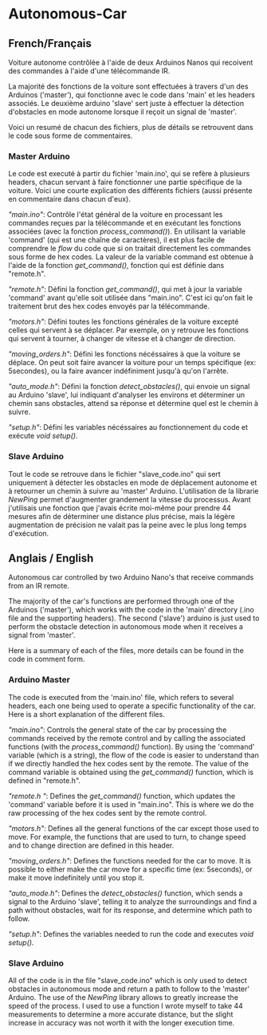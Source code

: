 # Autonomous-Car

## French/Français

Voiture autonome contrôlée à l'aide de deux Arduinos Nanos qui recoivent des commandes à l'aide d'une télécommande IR. 

La majorité des fonctions de la voiture sont effectuées à travers d'un des Arduinos ('master'), qui fonctionne avec le code dans 'main' et les headers associés. Le deuxième arduino 'slave' sert juste à effectuer la détection d'obstacles en mode autonome lorsque il reçoit un signal de 'master'. 

Voici un resumé de chacun des fichiers, plus de détails se retrouvent dans le code sous forme de commentaires. 
### Master Arduino 
Le code est executé à partir du fichier 'main.ino', qui se refère à plusieurs headers, chacun servant à faire fonctionner une partie spécifique de la voiture. Voici une courte explication des différents fichiers (aussi présente en commentaire dans chacun d'eux). 

*"main.ino"*: Contrôle l'état général de la voiture en processant les commandes reçues par la télécommande et en exécutant les fonctions associées (avec la fonction _process_command()_). En utilisant la variable 'command' (qui est une chaîne de caractères), il est plus facile de comprendre le *flow* du code que si on traitait directement les commandes sous forme de hex codes. La valeur de la variable command est obtenue à l'aide de la fonction _get_command()_, fonction qui est définie dans "remote.h". 

*"remote.h"*: Défini la fonction _get_command()_, qui met à jour la variable 'command' avant qu'elle soit utilisée dans "main.ino". C'est ici qu'on fait le traitement brut des hex codes envoyés par la télécommande. 

*"motors.h"*: Défini toutes les fonctions générales de la voiture excepté celles qui servent à se déplacer. Par exemple, on y retrouve les fonctions qui servent à tourner, à changer de vitesse et à changer de direction. 

*"moving_orders.h"*: Défini les fonctions nécéssaires à que la voiture se déplace. On peut soit faire avancer la voiture pour un temps spécifique (ex: 5secondes), ou la faire avancer indéfiniment jusqu'à qu'on l'arrête. 

*"auto_mode.h"*: Défini la fonction _detect_obstacles()_, qui envoie un signal au Arduino 'slave', lui indiquant d'analyser les environs et déterminer un chemin sans obstacles, attend sa réponse et détermine quel est le chemin à suivre. 

*"setup.h"*: Défini les variables nécéssaires au fonctionnement du code et exécute _void setup()_. 

### Slave Arduino 
Tout le code se retrouve dans le fichier "slave_code.ino" qui sert uniquement à détecter les obstacles en mode de déplacement autonome et à retourner un chemin à suivre au 'master' Arduino. L'utilisation de la librarie _NewPing_ permet d'augmenter grandement la vitesse du processus. Avant j'utilisais une fonction que j'avais écrite moi-même pour prendre 44 mesures afin de déterminer une distance plus précise, mais la légère augmentation de précision ne valait pas la peine avec le plus long temps d'exécution. 

## Anglais / English 

Autonomous car controlled by two Arduino Nano's that receive commands from an IR remote.  

The majority of the car's functions are performed through one of the Arduinos ('master'), which works with the code in the 'main' directory (.ino file and the supporting headers). The second ('slave') arduino  is just used to perform the obstacle detection in autonomous mode when it receives a signal from 'master'. 

Here is a summary of each of the files, more details can be found in the code in comment form. 

### Arduino Master 
The code is executed from the 'main.ino' file, which refers to several headers, each one being used to operate a specific functionality of the car. Here is a short explanation of the different files. 

*"main.ino"*: Controls the general state of the car by processing the commands received by the remote control and by calling the associated functions (with the _process_command()_ function). By using the 'command' variable (which is a string), the flow of the code is easier to understand than if we directly handled the hex codes sent by the remote. The value of the command variable is obtained using the _get_command()_ function, which is defined in "remote.h". 

*"remote.h "*: Defines the _get_command()_ function, which updates the 'command' variable before it is used in "main.ino". This is where we do the raw processing of the hex codes sent by the remote control. 

*"motors.h"*: Defines all the general functions of the car except those used to move. For example, the functions that are used to turn, to change speed and to change direction are defined in this header. 

*"moving_orders.h"*: Defines the functions needed for the car to move. It is possible to either make the car move for a specific time (ex: 5seconds), or make it move indefinitely until you stop it. 

*"auto_mode.h"*: Defines the _detect_obstacles()_ function, which sends a signal to the Arduino 'slave', telling it to analyze the surroundings and find a path without obstacles, wait for its response, and determine which path to follow. 

*"setup.h"*: Defines the variables needed to run the code and executes _void setup()_. 

### Slave Arduino
All of the code is in the file "slave_code.ino" which is only used to detect obstacles in autonomous mode and return a path to follow to the 'master' Arduino. The use of the _NewPing_ library allows to greatly increase the speed of the process. I used to use a function I wrote myself to take 44 measurements to determine a more accurate distance, but the slight increase in accuracy was not worth it with the longer execution time. 
